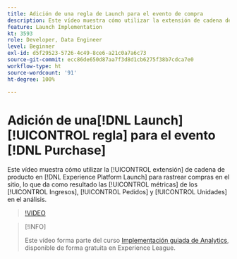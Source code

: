 ```yaml
---
title: Adición de una regla de Launch para el evento de compra
description: Este vídeo muestra cómo utilizar la extensión de cadena de producto en Launch para rastrear compras en el sitio, lo que da como resultado las métricas Ingresos, Pedidos y Unidades en el análisis.
feature: Launch Implementation
kt: 3593
role: Developer, Data Engineer
level: Beginner
exl-id: d5f29523-5726-4c49-8ce6-a21c0a7a6c73
source-git-commit: ecc86de650d87aa7f3d8d1cb6275f38b7cdca7e0
workflow-type: ht
source-wordcount: '91'
ht-degree: 100%

---
```


# Adición de una[!DNL Launch] [!UICONTROL regla] para el evento [!DNL Purchase]

Este vídeo muestra cómo utilizar la [!UICONTROL extensión] de cadena de producto en [!DNL Experience Platform Launch] para rastrear compras en el sitio, lo que da como resultado las [!UICONTROL métricas] de los [!UICONTROL Ingresos], [!UICONTROL Pedidos] y [!UICONTROL Unidades] en el análisis.

>[!VIDEO](https://video.tv.adobe.com/v/28766/?quality=12&learn=on)

>[!INFO]
>
> Este vídeo forma parte del curso [Implementación guiada de Analytics](https://experienceleague.adobe.com/?recommended=Analytics-D-1-2019.1), disponible de forma gratuita en Experience League.